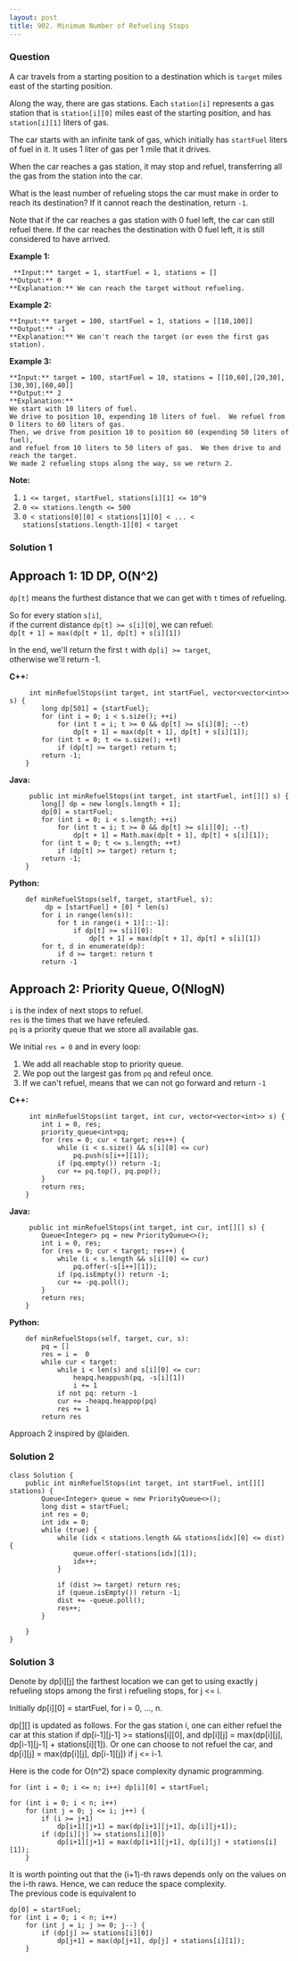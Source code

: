 ```yaml
---
layout: post
title: 902. Minimum Number of Refueling Stops
---
```

### Question
A car travels from a starting position to a destination which is `target`
miles east of the starting position.

Along the way, there are gas stations.  Each `station[i]` represents a gas
station that is `station[i][0]` miles east of the starting position, and has
`station[i][1]` liters of gas.

The car starts with an infinite tank of gas, which initially has `startFuel`
liters of fuel in it.  It uses 1 liter of gas per 1 mile that it drives.

When the car reaches a gas station, it may stop and refuel, transferring all
the gas from the station into the car.

What is the least number of refueling stops the car must make in order to
reach its destination?  If it cannot reach the destination, return `-1`.

Note that if the car reaches a gas station with 0 fuel left, the car can still
refuel there.  If the car reaches the destination with 0 fuel left, it is
still considered to have arrived.



 **Example 1:**

    
    
     **Input:** target = 1, startFuel = 1, stations = []
    **Output:** 0
    **Explanation:** We can reach the target without refueling.
    

**Example 2:**

    
    
    **Input:** target = 100, startFuel = 1, stations = [[10,100]]
    **Output:** -1
    **Explanation:** We can't reach the target (or even the first gas station).
    

**Example 3:**

    
    
    **Input:** target = 100, startFuel = 10, stations = [[10,60],[20,30],[30,30],[60,40]]
    **Output:** 2
    **Explanation:**
    We start with 10 liters of fuel.
    We drive to position 10, expending 10 liters of fuel.  We refuel from 0 liters to 60 liters of gas.
    Then, we drive from position 10 to position 60 (expending 50 liters of fuel),
    and refuel from 10 liters to 50 liters of gas.  We then drive to and reach the target.
    We made 2 refueling stops along the way, so we return 2.
    



 **Note:**

  1. `1 <= target, startFuel, stations[i][1] <= 10^9`
  2. `0 <= stations.length <= 500`
  3. `0 < stations[0][0] < stations[1][0] < ... < stations[stations.length-1][0] < target`

### Solution 1
## Approach 1: 1D DP, O(N^2)

`dp[t]` means the furthest distance that we can get with `t` times of
refueling.

So for every station `s[i]`,  
if the current distance `dp[t] >= s[i][0]`, we can refuel:  
`dp[t + 1] = max(dp[t + 1], dp[t] + s[i][1])`

In the end, we'll return the first `t` with `dp[i] >= target`,  
otherwise we'll return -1.

 **C++:**

    
    
         int minRefuelStops(int target, int startFuel, vector<vector<int>> s) {
            long dp[501] = {startFuel};
            for (int i = 0; i < s.size(); ++i)
                for (int t = i; t >= 0 && dp[t] >= s[i][0]; --t)
                    dp[t + 1] = max(dp[t + 1], dp[t] + s[i][1]);
            for (int t = 0; t <= s.size(); ++t)
                if (dp[t] >= target) return t;
            return -1;
        }
    

**Java:**

    
    
         public int minRefuelStops(int target, int startFuel, int[][] s) {
            long[] dp = new long[s.length + 1];
            dp[0] = startFuel;
            for (int i = 0; i < s.length; ++i)
                for (int t = i; t >= 0 && dp[t] >= s[i][0]; --t)
                    dp[t + 1] = Math.max(dp[t + 1], dp[t] + s[i][1]);
            for (int t = 0; t <= s.length; ++t)
                if (dp[t] >= target) return t;
            return -1;
        }
    

**Python:**

    
    
        def minRefuelStops(self, target, startFuel, s):
             dp = [startFuel] + [0] * len(s)
            for i in range(len(s)):
                for t in range(i + 1)[::-1]:
                    if dp[t] >= s[i][0]:
                        dp[t + 1] = max(dp[t + 1], dp[t] + s[i][1])
            for t, d in enumerate(dp):
                if d >= target: return t
            return -1
    

## Approach 2: Priority Queue, O(NlogN)

`i` is the index of next stops to refuel.  
`res` is the times that we have refeuled.  
`pq` is a priority queue that we store all available gas.

We initial `res = 0` and in every loop:

  1. We add all reachable stop to priority queue.
  2. We pop out the largest gas from `pq` and refeul once.
  3. If we can't refuel, means that we can not go forward and return `-1`

**C++:**

    
    
         int minRefuelStops(int target, int cur, vector<vector<int>> s) {
            int i = 0, res;
            priority_queue<int>pq;
            for (res = 0; cur < target; res++) {
                while (i < s.size() && s[i][0] <= cur)
                    pq.push(s[i++][1]);
                if (pq.empty()) return -1;
                cur += pq.top(), pq.pop();
            }
            return res;
        }
    

**Java:**

    
    
         public int minRefuelStops(int target, int cur, int[][] s) {
            Queue<Integer> pq = new PriorityQueue<>();
            int i = 0, res;
            for (res = 0; cur < target; res++) {
                while (i < s.length && s[i][0] <= cur)
                    pq.offer(-s[i++][1]);
                if (pq.isEmpty()) return -1;
                cur += -pq.poll();
            }
            return res;
        }
    

**Python:**

    
    
        def minRefuelStops(self, target, cur, s):
            pq = []
            res = i =  0
            while cur < target:
                while i < len(s) and s[i][0] <= cur:
                    heapq.heappush(pq, -s[i][1])
                    i += 1
                if not pq: return -1
                cur += -heapq.heappop(pq)
                res += 1
            return res
    
    

Approach 2 inspired by @laiden.


### Solution 2
    
    
    class Solution {
        public int minRefuelStops(int target, int startFuel, int[][] stations) {
            Queue<Integer> queue = new PriorityQueue<>();
            long dist = startFuel;
            int res = 0;
            int idx = 0;
            while (true) {
                while (idx < stations.length && stations[idx][0] <= dist) {
                    queue.offer(-stations[idx][1]);
                    idx++;
                }
                
                if (dist >= target) return res;
                if (queue.isEmpty()) return -1;
                dist += -queue.poll();
                res++;
            }
            
        }
    }
    


### Solution 3
Denote by dp[i][j] the farthest location we can get to using exactly j
refueling stops among the first i refueling stops, for j <= i.

Initially dp[i][0] = startFuel, for i = 0, ..., n.

dp[][] is updated as follows. For the gas station i, one can either refuel the
car at this station if dp[i-1][j-1] >= stations[i][0], and dp[i][j] =
max(dp[i][j], dp[i-1][j-1] + stations[i][1]). Or one can choose to not refuel
the car, and dp[i][j] = max(dp[i][j], dp[i-1][j]) if j <= i-1.

Here is the code for O(n^2) space complexity dynamic programming.

    
    
    for (int i = 0; i <= n; i++) dp[i][0] = startFuel;
    
    for (int i = 0; i < n; i++)
    	for (int j = 0; j <= i; j++) {
    		if (i >= j+1)
    			dp[i+1][j+1] = max(dp[i+1][j+1], dp[i][j+1]);
    		if (dp[i][j] >= stations[i][0])
    			dp[i+1][j+1] = max(dp[i+1][j+1], dp[i][j] + stations[i][1]);
    	}
    

It is worth pointing out that the (i+1)-th raws depends only on the values on
the i-th raws. Hence, we can reduce the space complexity.  
The previous code is equivalent to

    
    
    dp[0] = startFuel;
    for (int i = 0; i < n; i++)
    	for (int j = i; j >= 0; j--) {
    		if (dp[j] >= stations[i][0])
    			dp[j+1] = max(dp[j+1], dp[j] + stations[i][1]);
    	}
    



